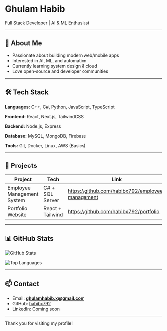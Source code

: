 # Ghulam Habib

Full Stack Developer | AI & ML Enthusiast

---

## 🚀 About Me

- Passionate about building modern web/mobile apps
- Interested in AI, ML, and automation
- Currently learning system design & cloud
- Love open-source and developer communities

---

## 🛠 Tech Stack

**Languages:** C++, C#, Python, JavaScript, TypeScript

**Frontend:** React, Next.js, TailwindCSS

**Backend:** Node.js, Express

**Database:** MySQL, MongoDB, Firebase

**Tools:** Git, Docker, Linux, AWS (Basics)

---

## 📌 Projects

| Project | Tech | Link |
|--------|------|------|
| Employee Management System | C# + SQL Server | https://github.com/habibx792/employee-management |
| Portfolio Website | React + Tailwind | https://github.com/habibx792/portfolio |

---

## 📊 GitHub Stats

![GitHub Stats](https://github-readme-stats.vercel.app/api?username=habibx792&show_icons=true)

![Top Languages](https://github-readme-stats.vercel.app/api/top-langs/?username=habibx792&layout=compact)

---

## 📫 Contact

- Email: **ghulamhabib.x@gmail.com**
- GitHub: [habibx792](https://github.com/habibx792)
- LinkedIn: Coming soon

---

Thank you for visiting my profile!
